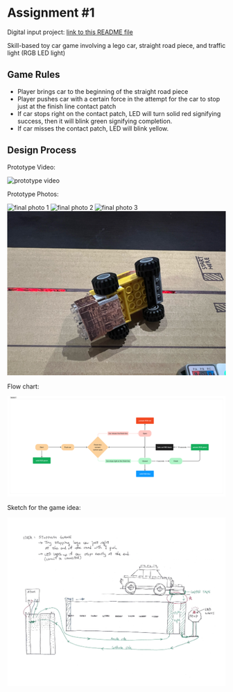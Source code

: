 # Assignment #1

Digital input project: [link to this README file](./README.md)

Skill-based toy car game involving a lego car, straight road piece, and traffic light (RGB LED light)

## Game Rules

* Player brings car to the beginning of the straight road piece
* Player pushes car with a certain force in the attempt for the car to stop just at the finish line contact patch
* If car stops right on the contact patch, LED will turn solid red signifying success, then it will blink green signifying completion.
* If car misses the contact patch, LED will blink yellow.

## Design Process

Prototype Video:

![prototype video](./ShortVideo.gif)


Prototype Photos:

![final photo 1](./FinalPhoto_1.jpg)
![final photo 2](./FinalPhoto_2.jpg)
![final photo 3](./FinalPhoto_3.jpg)
![final photo 4](./FinalPhoto_4.jpg)


Flow chart:

![flow chart](./Flowchart.jpg)


Sketch for the game idea:

![car idea sketch](./Sketch_2.jpg)
